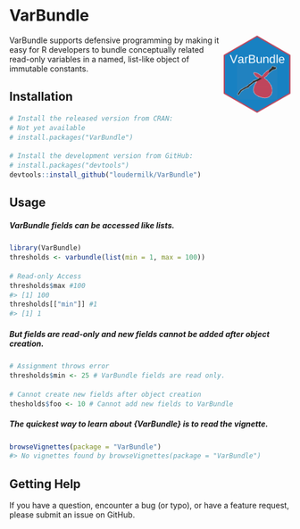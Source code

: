 
<!-- README.md is generated from README.Rmd. Please edit that file -->
VarBundle
=========

<img src="inst/images/varbundle.png" width="120px" align="right"/>

VarBundle supports defensive programming by making it easy for R developers to bundle conceptually related read-only variables in a named, list-like object of immutable constants.

Installation
------------

``` r
# Install the released version from CRAN:
# Not yet available
# install.packages("VarBundle")

# Install the development version from GitHub:
# install.packages("devtools")
devtools::install_github("loudermilk/VarBundle")
```

Usage
-----

##### VarBundle fields can be accessed like lists.

``` r
library(VarBundle)
thresholds <- varbundle(list(min = 1, max = 100))

# Read-only Access
thresholds$max #100
#> [1] 100
thresholds[["min"]] #1
#> [1] 1
```

##### But fields are read-only and new fields cannot be added after object creation.

``` r
# Assignment throws error
thresholds$min <- 25 # VarBundle fields are read only.

# Cannot create new fields after object creation
thesholds$foo <- 10 # Cannot add new fields to VarBundle
```

##### The quickest way to learn about {VarBundle} is to read the vignette.

``` r
browseVignettes(package = "VarBundle")
#> No vignettes found by browseVignettes(package = "VarBundle")
```

Getting Help
------------

If you have a question, encounter a bug (or typo), or have a feature request, please submit an issue on GitHub.
